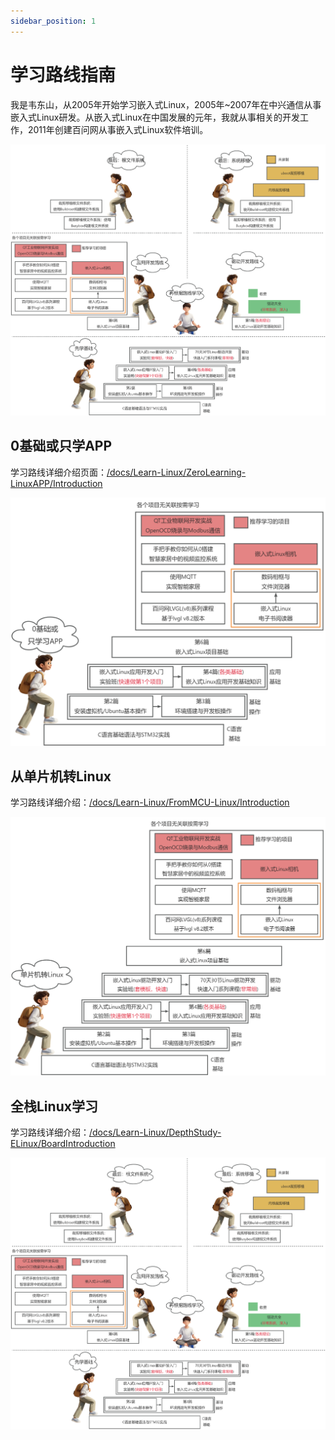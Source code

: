 ```yaml
---
sidebar_position: 1
---
```


# 学习路线指南
我是韦东山，从2005年开始学习嵌入式Linux，2005年~2007年在中兴通信从事嵌入式Linux研发。从嵌入式Linux在中国发展的元年，我就从事相关的开发工作，2011年创建百问网从事嵌入式Linux软件培训。

![](images/学习路线完整.jpg)

## 0基础或只学APP

学习路线详细介绍页面：[/docs/Learn-Linux/ZeroLearning-LinuxAPP/Introduction](/docs/Learn-Linux/ZeroLearning-LinuxAPP/Introduction)

![](images/0基础或只学习APP.jpg)


## 从单片机转Linux

学习路线详细介绍：[/docs/Learn-Linux/FromMCU-Linux/Introduction](/docs/Learn-Linux/FromMCU-Linux/Introduction)

![](images/从单片机转Linux.jpg)


## 全栈Linux学习

学习路线详细介绍：[/docs/Learn-Linux/DepthStudy-ELinux/BoardIntroduction](/docs/Learn-Linux/DepthStudy-ELinux/BoardIntroduction)

![](images/全栈Linux学习路线.jpg)